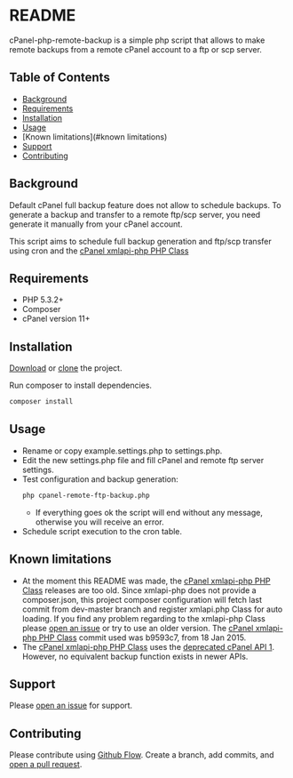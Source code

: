 # README

cPanel-php-remote-backup is a simple php script that allows to make remote backups from a remote cPanel account to a ftp 
or scp server.

## Table of Contents

- [Background](#background)
- [Requirements](#requirements)
- [Installation](#installation)
- [Usage](#usage)
- [Known limitations](#known limitations)
- [Support](#support)
- [Contributing](#contributing)

## Background

Default cPanel full backup feature does not allow to schedule backups. To generate a backup and transfer to a remote ftp/scp 
server, you need generate it manually from your cPanel account.

This script aims to schedule full backup generation and ftp/scp transfer using cron and the 
[cPanel xmlapi-php PHP Class](https://github.com/CpanelInc/xmlapi-php)

## Requirements
- PHP 5.3.2+
- Composer
- cPanel version 11+


## Installation

[Download](https://github.com/fmfpereira/cpanel-php-remote-backup/releases) or 
[clone](https://github.com/fmfpereira/cpanel-php-remote-backup.git) the project.

Run composer to install dependencies.
```sh
composer install
```

## Usage

- Rename or copy example.settings.php to settings.php.
- Edit the new settings.php file and fill cPanel and remote ftp server settings.
- Test configuration and backup generation:
    ```sh
    php cpanel-remote-ftp-backup.php
    ```
    - If everything goes ok the script will end without any message, otherwise you will receive an error.
- Schedule script execution to the cron table.

## Known limitations

- At the moment this README was made, the [cPanel xmlapi-php PHP Class](https://github.com/CpanelInc/xmlapi-php) releases 
are too old. Since xmlapi-php does not provide a composer.json, this project composer configuration will fetch last commit from 
dev-master branch and register xmlapi.php Class for auto loading.
If you find any problem regarding to the xmlapi-php Class please [open an issue](https://github.com/fmfpereira/cpanel-php-remote-backup/issues/new)
or try to use an older version. The [cPanel xmlapi-php PHP Class](https://github.com/CpanelInc/xmlapi-php) commit used was b9593c7, from 18 Jan 2015.
- The [cPanel xmlapi-php PHP Class](https://github.com/CpanelInc/xmlapi-php) uses the [deprecated cPanel API 1](https://documentation.cpanel.net/display/SDK/cPanel+API+1+Functions+-+Fileman%3A%3Afullbackup). However, no equivalent backup function exists in newer APIs.

## Support

Please [open an issue](https://github.com/fmfpereira/cpanel-php-remote-backup/issues/new) for support.

## Contributing

Please contribute using [Github Flow](https://guides.github.com/introduction/flow/). 
Create a branch, add commits, and [open a pull request](https://github.com/fmfpereira/cpanel-php-remote-backup/compare).